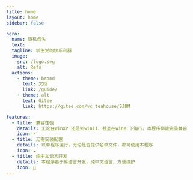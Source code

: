 ```yaml
---
title: home
layout: home
sidebar: false

hero:
  name: 随机点名
  text: 
  tagline: 学生党的快乐利器
  image:
    src: /logo.svg
    alt: Refs
  actions:
    - theme: brand
      text: 文档
      link: /guide/
    - theme: alt
      text: Gitee
      link: https://gitee.com/vc_teahouse/SJDM

features:
  - title: 兼容性強
    details: 无论在WinXP 还是到win11，甚至在wine 下运行，本程序都能完美兼容
    icon: ⚡
  - title: 无需安装配置
    details: 以单程序运行，无论是否提供名单文件，都可使用本程序
    icon: ☁️
  - title: 纯中文语言开发
    details: 本程序基于易语言开发，纯中文语言，方便维护
    icon: 🚀
---
```

